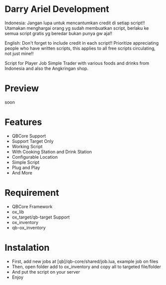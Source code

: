 # Darry Ariel Development

Indonesia:
Jangan lupa untuk mencantumkan credit di setiap script!!
Utamakan menghargai orang yg sudah membuatkan script, berlaku ke semua script gratis yg beredar bukan punya gw aja!!

English:
Don't forget to include credit in each script!!
Prioritize appreciating people who have written scripts, this applies to all free scripts circulating, not just mine!!

Script for Player Job Simple Trader with various foods and drinks from Indonesia and also the Angkringan shop.

# Preview
soon

# Features
- QBCore Support
- Support Target Only
- Working Script
- With Cooking Station and Drink Station
- Configurable Location
- Simple Script
- Plug and Play
- And More

# Requirement
- QBCore Framework
- ox_lib
- ox_target/qb-target Support
- ox_inventory
- qb-ox_inventory

# Instalation
- First, add new jobs at [qb]/qb-core/shared/job.lua, example job on files
- Then, open folder add to ox_inventory and copy all to targeted file/folder
- And put the script on your server
- Enjoy
